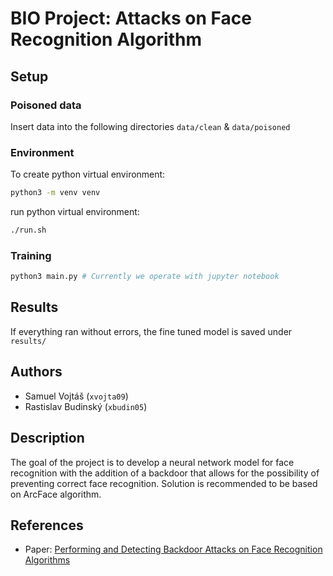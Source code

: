 # BIO Project: Attacks on Face Recognition Algorithm

## Setup

### Poisoned data

Insert data into the following directories `data/clean` & `data/poisoned`

### Environment

To create python virtual environment:
```bash
python3 -m venv venv
```

run python virtual environment:
```bash
./run.sh
```

### Training

```bash
python3 main.py # Currently we operate with jupyter notebook
```

## Results

If everything ran without errors, the fine tuned model is saved under `results/`

## Authors

- Samuel Vojtáš (`xvojta09`)
- Rastislav Budinský (`xbudin05`)

## Description

The goal of the project is to develop a neural network model for face recognition with the addition of a backdoor that allows for the possibility of preventing correct face recognition. Solution is recommended to be based on ArcFace algorithm.

## References

- Paper: [Performing and Detecting Backdoor Attacks on Face Recognition Algorithms](https://publications.idiap.ch/attachments/papers/2024/Unnervik_THESIS_2024.pdf)


